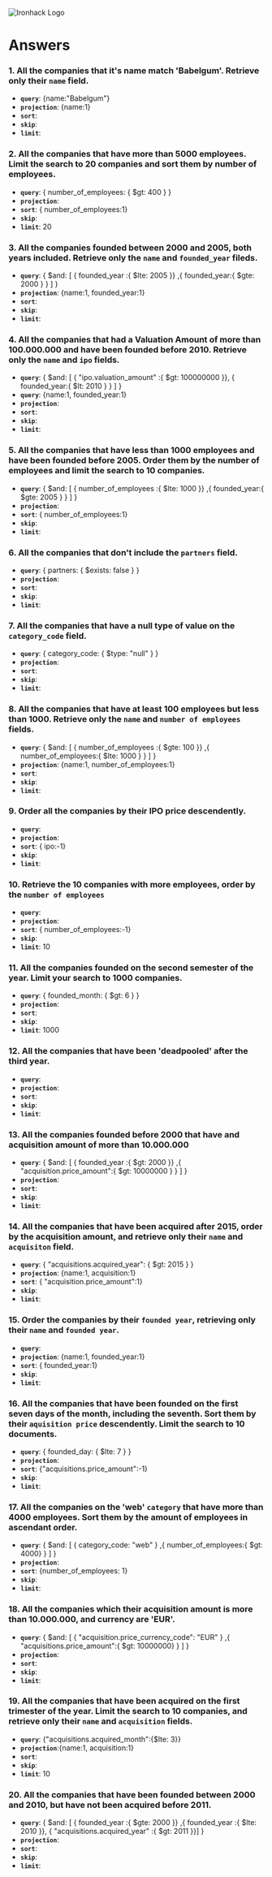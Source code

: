![Ironhack Logo](https://i.imgur.com/1QgrNNw.png)

# Answers

### 1. All the companies that it's name match 'Babelgum'. Retrieve only their `name` field.

 - **`query`**: {name:"Babelgum"}
 - **`projection`**: {name:1}
 - **`sort`**: 
 - **`skip`**: 
 - **`limit`**: 

### 2. All the companies that have more than 5000 employees. Limit the search to 20 companies and sort them by **number of employees**.

 - **`query`**: { number_of_employees: { $gt: 400 } }
 - **`projection`**: 
 - **`sort`**: { number_of_employees:1}
 - **`skip`**: 
 - **`limit`**: 20

### 3. All the companies founded between 2000 and 2005, both years included. Retrieve only the `name` and `founded_year` fileds.

 - **`query`**: { $and: [ { founded_year :{ $lte: 2005 }} ,{ founded_year:{ $gte: 2000 } } ] }
 - **`projection`**: {name:1, founded_year:1}
 - **`sort`**: 
 - **`skip`**: 
 - **`limit`**: 


### 4. All the companies that had a Valuation Amount of more than 100.000.000 and have been founded before 2010. Retrieve only the `name` and `ipo` fields.

 - **`query`**: { $and: [ { "ipo.valuation_amount" :{ $gt: 100000000 }}, { founded_year:{ $lt: 2010 } } ] }
 - **`query`**: {name:1, founded_year:1}
 - **`projection`**: 
 - **`sort`**: 
 - **`skip`**: 
 - **`limit`**: 


### 5. All the companies that have less than 1000 employees and have been founded before 2005. Order them by the number of employees and limit the search to 10 companies.

 - **`query`**: { $and: [ { number_of_employees :{ $lte: 1000 }} ,{ founded_year:{ $gte: 2005 } } ] }
 - **`projection`**: 
 - **`sort`**: { number_of_employees:1}
 - **`skip`**: 
 - **`limit`**: 


### 6. All the companies that don't include the `partners` field.

 - **`query`**: { partners: { $exists: false } }
 - **`projection`**: 
 - **`sort`**: 
 - **`skip`**: 
 - **`limit`**: 


### 7. All the companies that have a null type of value on the `category_code` field.

 - **`query`**: { category_code: { $type: "null" } }
 - **`projection`**: 
 - **`sort`**: 
 - **`skip`**: 
 - **`limit`**: 


### 8. All the companies that have at least 100 employees but less than 1000. Retrieve only the `name` and `number of employees` fields.

 - **`query`**: { $and: [ { number_of_employees :{ $gte: 100 }} ,{ number_of_employees:{ $lte: 1000 } } ] }
 - **`projection`**: {name:1, number_of_employees:1}
 - **`sort`**: 
 - **`skip`**: 
 - **`limit`**: 


### 9. Order all the companies by their IPO price descendently.

 - **`query`**: 
 - **`projection`**: 
 - **`sort`**: { ipo:-1}
 - **`skip`**: 
 - **`limit`**: 


### 10. Retrieve the 10 companies with more employees, order by the `number of employees`

 - **`query`**: 
 - **`projection`**: 
 - **`sort`**: { number_of_employees:-1}
 - **`skip`**: 
 - **`limit`**: 10


### 11. All the companies founded on the second semester of the year. Limit your search to 1000 companies.

 - **`query`**: { founded_month: { $gt: 6 } }
 - **`projection`**: 
 - **`sort`**: 
 - **`skip`**: 
 - **`limit`**: 1000


### 12. All the companies that have been 'deadpooled' after the third year.

 - **`query`**: 
 - **`projection`**: 
 - **`sort`**: 
 - **`skip`**: 
 - **`limit`**: 


### 13. All the companies founded before 2000 that have and acquisition amount of more than 10.000.000

 - **`query`**: { $and: [ { founded_year :{ $gt: 2000 }} ,{ "acquisition.price_amount":{ $gt: 10000000 } } ] }
 - **`projection`**: 
 - **`sort`**: 
 - **`skip`**: 
 - **`limit`**: 


### 14. All the companies that have been acquired after 2015, order by the acquisition amount, and retrieve only their `name` and `acquisiton` field.

 - **`query`**: { "acquisitions.acquired_year": { $gt: 2015 } }
 - **`projection`**: {name:1, acquisition:1}
 - **`sort`**: { "acquisition.price_amount":1}
 - **`skip`**: 
 - **`limit`**: 


### 15. Order the companies by their `founded year`, retrieving only their `name` and `founded year`.

 - **`query`**: 
 - **`projection`**: {name:1, founded_year:1}
 - **`sort`**: { founded_year:1}
 - **`skip`**: 
 - **`limit`**: 


### 16. All the companies that have been founded on the first seven days of the month, including the seventh. Sort them by their `aquisition price` descendently. Limit the search to 10 documents.

 - **`query`**: { founded_day: { $lte: 7 } }
 - **`projection`**: 
 - **`sort`**: {"acquisitions.price_amount":-1}
 - **`skip`**: 
 - **`limit`**: 


### 17. All the companies on the 'web' `category` that have more than 4000 employees. Sort them by the amount of employees in ascendant order.

 - **`query`**: { $and: [ { category_code: "web"  } ,{ number_of_employees:{ $gt: 4000} } ] }
 - **`projection`**: 
 - **`sort`**: {number_of_employees: 1}
 - **`skip`**: 
 - **`limit`**: 


### 18. All the companies which their acquisition amount is more than 10.000.000, and currency are 'EUR'.

 - **`query`**: { $and: [ { "acquisition.price_currency_code": "EUR"  } ,{ "acquisitions.price_amount":{ $gt: 10000000} } ] }
 - **`projection`**: 
 - **`sort`**: 
 - **`skip`**: 
 - **`limit`**: 


### 19. All the companies that have been acquired on the first trimester of the year. Limit the search to 10 companies, and retrieve only their `name` and `acquisition` fields.

 - **`query`**: {"acquisitions.acquired_month":{$lte: 3}}
 - **`projection`**:{name:1, acquisition:1} 
 - **`sort`**: 
 - **`skip`**: 
 - **`limit`**: 10


### 20. All the companies that have been founded between 2000 and 2010, but have not been acquired before 2011.

 - **`query`**: { $and: [ { founded_year :{ $gte: 2000 }} ,{ founded_year :{ $lte: 2010 }}, { "acquisitions.acquired_year" :{ $gt: 2011 }}] }
 - **`projection`**: 
 - **`sort`**: 
 - **`skip`**: 
 - **`limit`**: 

